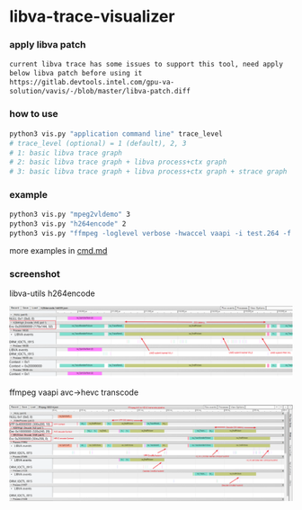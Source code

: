 # libva-trace-visualizer

### apply libva patch
```
current libva trace has some issues to support this tool, need apply below libva patch before using it
https://gitlab.devtools.intel.com/gpu-va-solution/vavis/-/blob/master/libva-patch.diff
```

### how to use

```bash
python3 vis.py "application command line" trace_level
# trace_level (optional) = 1 (default), 2, 3
# 1: basic libva trace graph
# 2: basic libva trace graph + libva process+ctx graph
# 3: basic libva trace graph + libva process+ctx graph + strace graph
```

### example

```bash
python3 vis.py "mpeg2vldemo" 3
python3 vis.py "h264encode" 2
python3 vis.py "ffmpeg -loglevel verbose -hwaccel vaapi -i test.264 -f null -"
```
more examples in [cmd.md](https://github.com/mintaka33/libva-trace-visualizer/blob/master/cmd.md)

### screenshot

libva-utils h264encode

![h264encode](./pic.png "h264encode")

ffmpeg vaapi avc->hevc transcode

![ffmpeg xcode](./pic2.png "ffmpeg xcode")

